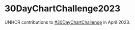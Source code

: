 # 30DayChartChallenge2023
UNHCR contributions to [#30DayChartChallenge](https://twitter.com/30DayChartChall) in April 2023.

